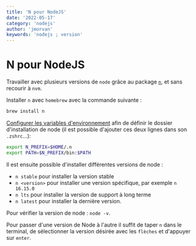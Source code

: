```yaml
---
title: 'N pour NodeJS'
date: '2022-05-17'
category: 'nodejs'
author: 'jmorvan'
keywords: 'nodejs ; version'
---
```


# N pour NodeJS

Travailler avec plusieurs versions de `node` grâce au package [`n`](https://github.com/tj/n), et sans recourir à `nvm`.
<!--### Installer l'aide de node
- `sudo npm cache clean -f` pour nettoyer le cache npm
- `sudo npm install -g n` pour installer node helper (n) globalement en utilisant la commande suivante.-->

Installer `n` avec `homebrew` avec la commande suivante : 
```bash
brew install n
```

[Configurer les variables d'environnement](https://github.com/tj/n?tab=readme-ov-file#optional-environment-variables) afin de définir le dossier d'installation de node (il est possible d'ajouter ces deux lignes dans son `.zshrc`…): 

```bash
export N_PREFIX=$HOME/.n
export PATH=$N_PREFIX/bin:$PATH
```

Il est ensuite possible d'installer différentes versions de node :
- `n stable` pour installer la version stable
- `n <version>` pour installer une version spécifique, par exemple `n 16.15.0`
- `n lts` pour installer la version de support à long terme
- `n latest` pour installer la dernière version.

Pour vérifier la version de node : `node -v`.

Pour passer d'une version de Node à l'autre il suffit de taper `n` dans le terminal, de sélectionner la version désirée avec les `flèches` et d'appuyer sur `enter`.
